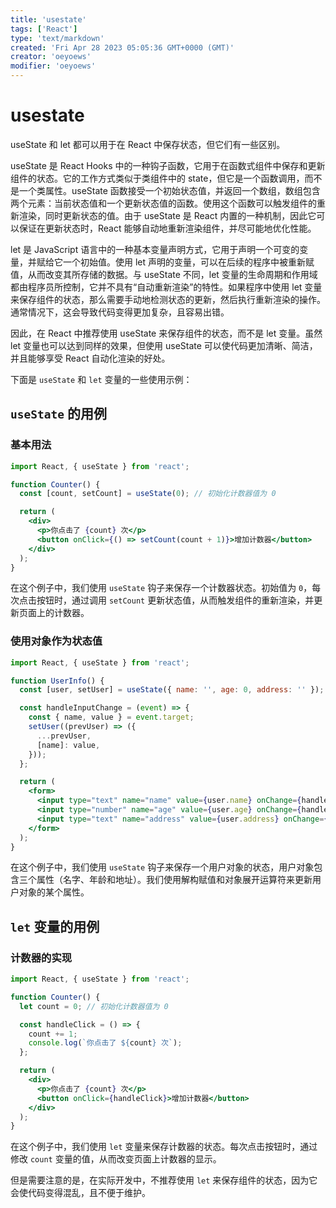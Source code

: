 ```yaml
---
title: 'usestate'
tags: ['React']
type: 'text/markdown'
created: 'Fri Apr 28 2023 05:05:36 GMT+0000 (GMT)'
creator: 'oeyoews'
modifier: 'oeyoews'
---
```


# usestate

useState 和 let 都可以用于在 React 中保存状态，但它们有一些区别。

useState 是 React Hooks 中的一种钩子函数，它用于在函数式组件中保存和更新组件的状态。它的工作方式类似于类组件中的 state，但它是一个函数调用，而不是一个类属性。useState 函数接受一个初始状态值，并返回一个数组，数组包含两个元素：当前状态值和一个更新状态值的函数。使用这个函数可以触发组件的重新渲染，同时更新状态的值。由于 useState 是 React 内置的一种机制，因此它可以保证在更新状态时，React 能够自动地重新渲染组件，并尽可能地优化性能。

let 是 JavaScript 语言中的一种基本变量声明方式，它用于声明一个可变的变量，并赋给它一个初始值。使用 let 声明的变量，可以在后续的程序中被重新赋值，从而改变其所存储的数据。与 useState 不同，let 变量的生命周期和作用域都由程序员所控制，它并不具有“自动重新渲染”的特性。如果程序中使用 let 变量来保存组件的状态，那么需要手动地检测状态的更新，然后执行重新渲染的操作。通常情况下，这会导致代码变得更加复杂，且容易出错。

因此，在 React 中推荐使用 useState 来保存组件的状态，而不是 let 变量。虽然 let 变量也可以达到同样的效果，但使用 useState 可以使代码更加清晰、简洁，并且能够享受 React 自动化渲染的好处。

下面是 `useState` 和 `let` 变量的一些使用示例：

## `useState` 的用例

### 基本用法

```jsx
import React, { useState } from 'react';

function Counter() {
  const [count, setCount] = useState(0); // 初始化计数器值为 0

  return (
    <div>
      <p>你点击了 {count} 次</p>
      <button onClick={() => setCount(count + 1)}>增加计数器</button>
    </div>
  );
}
```

在这个例子中，我们使用 `useState` 钩子来保存一个计数器状态。初始值为 `0`，每次点击按钮时，通过调用 `setCount` 更新状态值，从而触发组件的重新渲染，并更新页面上的计数器。

### 使用对象作为状态值

```jsx
import React, { useState } from 'react';

function UserInfo() {
  const [user, setUser] = useState({ name: '', age: 0, address: '' }); // 初始化用户信息

  const handleInputChange = (event) => {
    const { name, value } = event.target;
    setUser((prevUser) => ({
      ...prevUser,
      [name]: value,
    }));
  };

  return (
    <form>
      <input type="text" name="name" value={user.name} onChange={handleInputChange} />
      <input type="number" name="age" value={user.age} onChange={handleInputChange} />
      <input type="text" name="address" value={user.address} onChange={handleInputChange} />
    </form>
  );
}
```

在这个例子中，我们使用 `useState` 钩子来保存一个用户对象的状态，用户对象包含三个属性（名字、年龄和地址）。我们使用解构赋值和对象展开运算符来更新用户对象的某个属性。

## `let` 变量的用例

### 计数器的实现

```jsx
import React, { useState } from 'react';

function Counter() {
  let count = 0; // 初始化计数器值为 0

  const handleClick = () => {
    count += 1;
    console.log(`你点击了 ${count} 次`);
  };

  return (
    <div>
      <p>你点击了 {count} 次</p>
      <button onClick={handleClick}>增加计数器</button>
    </div>
  );
}
```

在这个例子中，我们使用 `let` 变量来保存计数器的状态。每次点击按钮时，通过修改 `count` 变量的值，从而改变页面上计数器的显示。

但是需要注意的是，在实际开发中，不推荐使用 `let` 来保存组件的状态，因为它会使代码变得混乱，且不便于维护。

